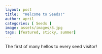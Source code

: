 ```yaml
---
layout: post
title:  "Welcome to Seeds!"
author: april
categories: [ Seeds ]
image: assets/images/8.jpg
tags: [featured, sticky, summer]
---
```


The first of many hellos to every seed visitor!